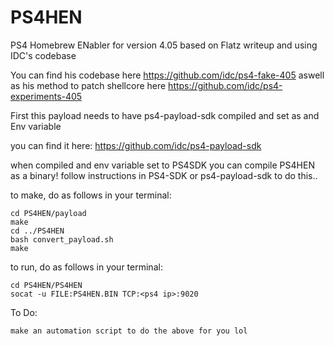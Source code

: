 # PS4HEN
PS4 Homebrew ENabler for version 4.05 based on Flatz writeup and using IDC's codebase

You can find his codebase here https://github.com/idc/ps4-fake-405
aswell as his method to patch shellcore here https://github.com/idc/ps4-experiments-405

First this payload needs to have ps4-payload-sdk compiled and set as and Env variable

you can find it here: https://github.com/idc/ps4-payload-sdk

when compiled and env variable set to PS4SDK you can compile PS4HEN as a binary!
follow instructions in PS4-SDK or ps4-payload-sdk to do this..

to make, do as follows in your terminal:

	cd PS4HEN/payload
	make
	cd ../PS4HEN
	bash convert_payload.sh
	make
	
to run, do as follows in your terminal:

	cd PS4HEN/PS4HEN
	socat -u FILE:PS4HEN.BIN TCP:<ps4 ip>:9020

To Do:

	make an automation script to do the above for you lol
	
